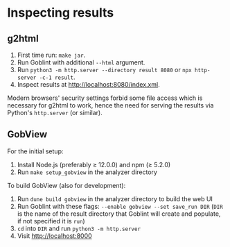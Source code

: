 # Inspecting results

## g2html
1. First time run: `make jar`.
2. Run Goblint with additional `--html` argument.
3. Run `python3 -m http.server --directory result 8080`
   or  `npx http-server -c-1 result`.
4. Inspect results at <http://localhost:8080/index.xml>.

Modern browsers' security settings forbid some file access which is necessary for g2html to work, hence the need for serving the results via Python's `http.server` (or similar).

## GobView

For the initial setup:

1. Install Node.js (preferably ≥ 12.0.0) and npm (≥ 5.2.0)
2. Run `make setup_gobview` in the analyzer directory

To build GobView (also for development):

1. Run `dune build gobview` in the analyzer directory to build the web UI
2. Run Goblint with these flags: `--enable gobview --set save_run DIR` (`DIR` is the name of the result directory that Goblint will create and populate, if not specified it is `run`)
3. `cd` into `DIR` and run `python3 -m http.server`
4. Visit <http://localhost:8000>
